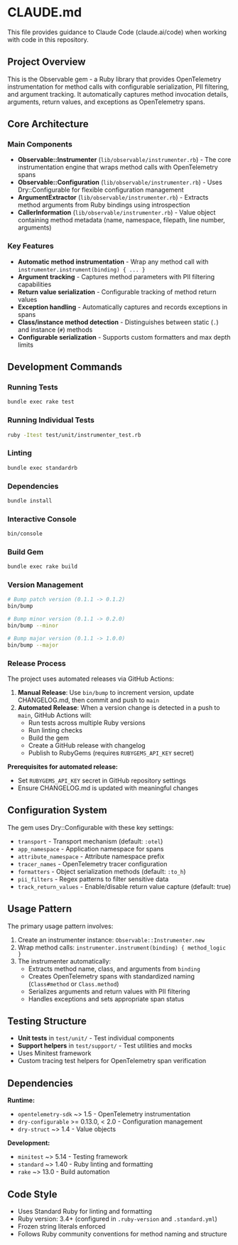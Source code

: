 # CLAUDE.md

This file provides guidance to Claude Code (claude.ai/code) when working with code in this repository.

## Project Overview

This is the Observable gem - a Ruby library that provides OpenTelemetry instrumentation for method calls with configurable serialization, PII filtering, and argument tracking. It automatically captures method invocation details, arguments, return values, and exceptions as OpenTelemetry spans.

## Core Architecture

### Main Components

- **Observable::Instrumenter** (`lib/observable/instrumenter.rb`) - The core instrumentation engine that wraps method calls with OpenTelemetry spans
- **Observable::Configuration** (`lib/observable/instrumenter.rb`) - Uses Dry::Configurable for flexible configuration management
- **ArgumentExtractor** (`lib/observable/instrumenter.rb`) - Extracts method arguments from Ruby bindings using introspection
- **CallerInformation** (`lib/observable/instrumenter.rb`) - Value object containing method metadata (name, namespace, filepath, line number, arguments)

### Key Features

- **Automatic method instrumentation** - Wrap any method call with `instrumenter.instrument(binding) { ... }`
- **Argument tracking** - Captures method parameters with PII filtering capabilities
- **Return value serialization** - Configurable tracking of method return values
- **Exception handling** - Automatically captures and records exceptions in spans
- **Class/instance method detection** - Distinguishes between static (`.`) and instance (`#`) methods
- **Configurable serialization** - Supports custom formatters and max depth limits

## Development Commands

### Running Tests
```bash
bundle exec rake test
```

### Running Individual Tests
```bash
ruby -Itest test/unit/instrumenter_test.rb
```

### Linting
```bash
bundle exec standardrb
```

### Dependencies
```bash
bundle install
```

### Interactive Console
```bash
bin/console
```

### Build Gem
```bash
bundle exec rake build
```

### Version Management
```bash
# Bump patch version (0.1.1 -> 0.1.2)
bin/bump

# Bump minor version (0.1.1 -> 0.2.0)
bin/bump --minor

# Bump major version (0.1.1 -> 1.0.0)
bin/bump --major
```

### Release Process

The project uses automated releases via GitHub Actions:

1. **Manual Release**: Use `bin/bump` to increment version, update CHANGELOG.md, then commit and push to `main`
2. **Automated Release**: When a version change is detected in a push to `main`, GitHub Actions will:
   - Run tests across multiple Ruby versions
   - Run linting checks
   - Build the gem
   - Create a GitHub release with changelog
   - Publish to RubyGems (requires `RUBYGEMS_API_KEY` secret)

**Prerequisites for automated release:**
- Set `RUBYGEMS_API_KEY` secret in GitHub repository settings
- Ensure CHANGELOG.md is updated with meaningful changes

## Configuration System

The gem uses Dry::Configurable with these key settings:

- `transport` - Transport mechanism (default: `:otel`)
- `app_namespace` - Application namespace for spans
- `attribute_namespace` - Attribute namespace prefix
- `tracer_names` - OpenTelemetry tracer configuration
- `formatters` - Object serialization methods (default: `:to_h`)
- `pii_filters` - Regex patterns to filter sensitive data
- `track_return_values` - Enable/disable return value capture (default: true)

## Usage Pattern

The primary usage pattern involves:

1. Create an instrumenter instance: `Observable::Instrumenter.new`
2. Wrap method calls: `instrumenter.instrument(binding) { method_logic }`
3. The instrumenter automatically:
   - Extracts method name, class, and arguments from `binding`
   - Creates OpenTelemetry spans with standardized naming (`Class#method` or `Class.method`)
   - Serializes arguments and return values with PII filtering
   - Handles exceptions and sets appropriate span status

## Testing Structure

- **Unit tests** in `test/unit/` - Test individual components
- **Support helpers** in `test/support/` - Test utilities and mocks
- Uses Minitest framework
- Custom tracing test helpers for OpenTelemetry span verification

## Dependencies

**Runtime:**
- `opentelemetry-sdk` ~> 1.5 - OpenTelemetry instrumentation
- `dry-configurable` >= 0.13.0, < 2.0 - Configuration management
- `dry-struct` ~> 1.4 - Value objects

**Development:**
- `minitest` ~> 5.14 - Testing framework
- `standard` ~> 1.40 - Ruby linting and formatting
- `rake` ~> 13.0 - Build automation

## Code Style

- Uses Standard Ruby for linting and formatting
- Ruby version: 3.4+ (configured in `.ruby-version` and `.standard.yml`)
- Frozen string literals enforced
- Follows Ruby community conventions for method naming and structure